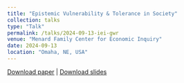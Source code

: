 ```yaml
---
title: "Epistemic Vulnerability & Tolerance in Society"
collection: talks
type: "Talk"
permalink: /talks/2024-09-13-iei-gwr
venue: "Menard Family Center for Economic Inquiry"
date: 2024-09-13
location: "Omaha, NE, USA"
---
```


[Download paper](https://philpapers.org/archive/LAREVA.pdf) | [Download slides](/files/IEI24_slides.pdf)